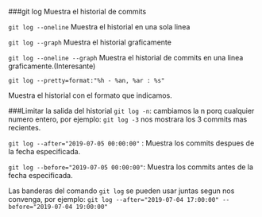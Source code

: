 ###git log
Muestra el historial de commits

`git log --oneline`
Muestra el historial en una sola linea

`git log --graph`
Muestra el historial graficamente 

`git log --oneline --graph`
Muestra el historial de commits en una linea graficamente.(Interesante)

`git log --pretty=format:"%h - %an, %ar : %s"`

Muestra el historial con el formato que indicamos.

###Limitar la salida del historial 
`git log -n`: cambiamos  la n porq cualquier numero entero, por ejemplo: `git log -3` nos mostrara los 3 commits mas recientes.

`git log --after="2019-07-05 00:00:00"` : Muestra los commits despues de la fecha especificada.

`git log --before="2019-07-05 00:00:00"`: Muestra los commits antes de la fecha especificada. 

Las banderas del comando `git log` se pueden  usar juntas segun nos convenga, por ejemplo:
`git log --after="2019-07-04 17:00:00" --before="2019-07-04 19:00:00"` 
